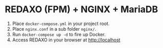 # REDAXO (FPM) + NGINX + MariaDB

1. Place `docker-compose.yml` in your project root.
2. Place `nginx.conf` in a sub folder `nginx/`.
3. Run `docker-compose up -d` to fire up Docker.
4. Access REDAXO in your browser at [http://localhost](http://localhost)
